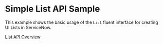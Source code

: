 # Simple List API Sample

This example shows the basic usage of the `List` fluent interface for creating UI Lists in ServiceNow.

[List API Overview](https://docs.servicenow.com/csh?topicname=list-api-now-ts.html&version=latest)
